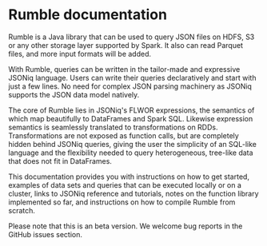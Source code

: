 # Rumble documentation

Rumble is a Java library that can be used to query JSON files on HDFS, S3 or any other storage layer supported by Spark. It also can read Parquet files, and more input formats will be added.

With Rumble, queries can be written in the tailor-made and expressive JSONiq language. Users can write their queries declaratively and start with just a few lines. No need for complex JSON parsing machinery as JSONiq supports the JSON data model natively.

The core of Rumble lies in JSONiq's FLWOR expressions, the semantics of which map beautifully to DataFrames and Spark SQL. Likewise expression semantics is seamlessly translated to transformations on RDDs. Transformations are not exposed as function calls, but are completely hidden behind JSONiq queries, giving the user the simplicity of an SQL-like language and the flexibility needed to query heterogeneous, tree-like data that does not fit in DataFrames.

This documentation provides you with instructions on how to get started, examples of data sets and queries that can be executed locally or on a cluster, links to JSONiq reference and tutorials, notes on the function library implemented so far, and instructions on how to compile Rumble from scratch.

Please note that this is an beta version. We welcome bug reports in the GitHub issues section.
